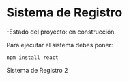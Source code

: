 <h1>Sistema de Registro</h1>

-Estado del proyecto: en construcción.

Para ejecutar el sistema debes poner:

```npm install react```

Sistema de Registro 2
